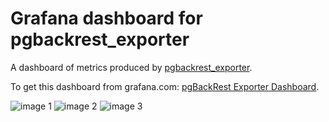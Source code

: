 # Grafana dashboard for pgbackrest_exporter

A dashboard of metrics produced by [pgbackrest_exporter](https://github.com/woblerr/pgbackrest_exporter).

To get this dashboard from grafana.com: [pgBackRest Exporter Dashboard](https://grafana.com/grafana/dashboards/17709-pgbackrest-exporter-dashboard/).

![image 1](https://grafana.com/api/dashboards/17709/images/13570/image)
![image 2](https://grafana.com/api/dashboards/17709/images/13571/image)
![image 3](https://grafana.com/api/dashboards/17709/images/13572/image)